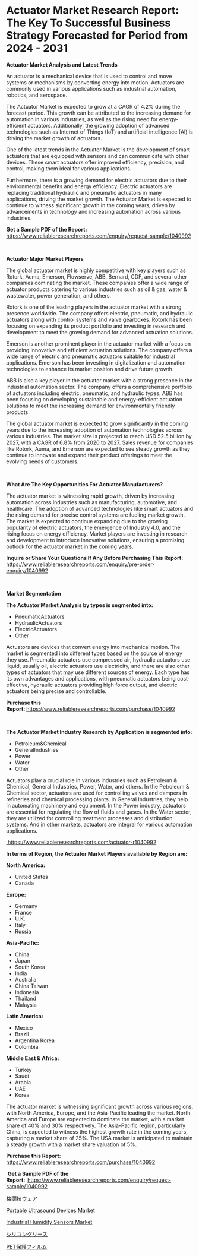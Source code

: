 <p><h1>Actuator Market Research Report: The Key To Successful Business Strategy Forecasted for Period from 2024 - 2031</h1></p><p><strong>Actuator Market Analysis and Latest Trends</strong></p>
<p><p>An actuator is a mechanical device that is used to control and move systems or mechanisms by converting energy into motion. Actuators are commonly used in various applications such as industrial automation, robotics, and aerospace.</p><p>The Actuator Market is expected to grow at a CAGR of 4.2% during the forecast period. This growth can be attributed to the increasing demand for automation in various industries, as well as the rising need for energy-efficient actuators. Additionally, the growing adoption of advanced technologies such as Internet of Things (IoT) and artificial intelligence (AI) is driving the market growth of actuators.</p><p>One of the latest trends in the Actuator Market is the development of smart actuators that are equipped with sensors and can communicate with other devices. These smart actuators offer improved efficiency, precision, and control, making them ideal for various applications.</p><p>Furthermore, there is a growing demand for electric actuators due to their environmental benefits and energy efficiency. Electric actuators are replacing traditional hydraulic and pneumatic actuators in many applications, driving the market growth. The Actuator Market is expected to continue to witness significant growth in the coming years, driven by advancements in technology and increasing automation across various industries.</p></p>
<p><strong>Get a Sample PDF of the Report:&nbsp;</strong> <a href="https://www.reliableresearchreports.com/enquiry/request-sample/1040992">https://www.reliableresearchreports.com/enquiry/request-sample/1040992</a></p>
<p>&nbsp;</p>
<p><strong>Actuator Major Market Players</strong></p>
<p><p>The global actuator market is highly competitive with key players such as Rotork, Auma, Emerson, Flowserve, ABB, Bernard, CDF, and several other companies dominating the market. These companies offer a wide range of actuator products catering to various industries such as oil & gas, water & wastewater, power generation, and others.</p><p>Rotork is one of the leading players in the actuator market with a strong presence worldwide. The company offers electric, pneumatic, and hydraulic actuators along with control systems and valve gearboxes. Rotork has been focusing on expanding its product portfolio and investing in research and development to meet the growing demand for advanced actuation solutions.</p><p>Emerson is another prominent player in the actuator market with a focus on providing innovative and efficient actuation solutions. The company offers a wide range of electric and pneumatic actuators suitable for industrial applications. Emerson has been investing in digitalization and automation technologies to enhance its market position and drive future growth.</p><p>ABB is also a key player in the actuator market with a strong presence in the industrial automation sector. The company offers a comprehensive portfolio of actuators including electric, pneumatic, and hydraulic types. ABB has been focusing on developing sustainable and energy-efficient actuation solutions to meet the increasing demand for environmentally friendly products.</p><p>The global actuator market is expected to grow significantly in the coming years due to the increasing adoption of automation technologies across various industries. The market size is projected to reach USD 52.5 billion by 2027, with a CAGR of 6.8% from 2020 to 2027. Sales revenue for companies like Rotork, Auma, and Emerson are expected to see steady growth as they continue to innovate and expand their product offerings to meet the evolving needs of customers.</p></p>
<p>&nbsp;</p>
<p><strong>What Are The Key Opportunities For Actuator Manufacturers?</strong></p>
<p><p>The actuator market is witnessing rapid growth, driven by increasing automation across industries such as manufacturing, automotive, and healthcare. The adoption of advanced technologies like smart actuators and the rising demand for precise control systems are fueling market growth. The market is expected to continue expanding due to the growing popularity of electric actuators, the emergence of Industry 4.0, and the rising focus on energy efficiency. Market players are investing in research and development to introduce innovative solutions, ensuring a promising outlook for the actuator market in the coming years.</p></p>
<p><strong>Inquire or Share Your Questions If Any Before Purchasing This Report:</strong> <a href="https://www.reliableresearchreports.com/enquiry/pre-order-enquiry/1040992">https://www.reliableresearchreports.com/enquiry/pre-order-enquiry/1040992</a></p>
<p>&nbsp;</p>
<p><strong>Market Segmentation</strong></p>
<p><strong>The Actuator Market Analysis by types is segmented into:</strong></p>
<p><ul><li>PneumaticActuators</li><li>HydraulicActuators</li><li>ElectricActuators</li><li>Other</li></ul></p>
<p><p>Actuators are devices that convert energy into mechanical motion. The market is segmented into different types based on the source of energy they use. Pneumatic actuators use compressed air, hydraulic actuators use liquid, usually oil, electric actuators use electricity, and there are also other types of actuators that may use different sources of energy. Each type has its own advantages and applications, with pneumatic actuators being cost-effective, hydraulic actuators providing high force output, and electric actuators being precise and controllable.</p></p>
<p><strong>Purchase this Report:&nbsp;</strong><a href="https://www.reliableresearchreports.com/purchase/1040992">https://www.reliableresearchreports.com/purchase/1040992</a></p>
<p>&nbsp;</p>
<p><strong>The Actuator Market Industry Research by Application is segmented into:</strong></p>
<p><ul><li>Petroleum&Chemical</li><li>GeneralIndustries</li><li>Power</li><li>Water</li><li>Other</li></ul></p>
<p><p>Actuators play a crucial role in various industries such as Petroleum & Chemical, General Industries, Power, Water, and others. In the Petroleum & Chemical sector, actuators are used for controlling valves and dampers in refineries and chemical processing plants. In General Industries, they help in automating machinery and equipment. In the Power industry, actuators are essential for regulating the flow of fluids and gases. In the Water sector, they are utilized for controlling treatment processes and distribution systems. And in other markets, actuators are integral for various automation applications.</p></p>
<p><a href="https://www.reliableresearchreports.com/actuator-r1040992">&nbsp;https://www.reliableresearchreports.com/actuator-r1040992</a></p>
<p><strong>In terms of Region, the Actuator Market Players available by Region are:</strong></p>
<p>
    <p> <strong> North America: </strong>
        <ul>
            <li>United States</li>
            <li>Canada</li>
        </ul>
        </p> 
    <p> <strong> Europe: </strong>
        <ul>
            <li>Germany</li>
            <li>France</li>
            <li>U.K.</li>
            <li>Italy</li>
            <li>Russia</li>
        </ul>
        </p> 
    <p> <strong> Asia-Pacific: </strong>
        <ul>
            <li>China</li>
            <li>Japan</li>
            <li>South Korea</li>
            <li>India</li>
            <li>Australia</li>
            <li>China Taiwan</li>
            <li>Indonesia</li>
            <li>Thailand</li>
            <li>Malaysia</li>
        </ul>
        </p> 
    <p> <strong> Latin America: </strong>
        <ul>
            <li>Mexico</li>
            <li>Brazil</li>
            <li>Argentina Korea</li>
            <li>Colombia</li>
        </ul>
        </p> 
    <p> <strong> Middle East & Africa: </strong>
        <ul>
            <li>Turkey</li>
            <li>Saudi</li>
            <li>Arabia</li>
            <li>UAE</li>
            <li>Korea</li>
        </ul>
    </p>
    </p>
<p><p>The actuator market is witnessing significant growth across various regions, with North America, Europe, and the Asia-Pacific leading the market. North America and Europe are expected to dominate the market, with a market share of 40% and 30% respectively. The Asia-Pacific region, particularly China, is expected to witness the highest growth rate in the coming years, capturing a market share of 25%. The USA market is anticipated to maintain a steady growth with a market share valuation of 5%.</p></p>
<p><strong>Purchase this Report: </strong><a href="https://www.reliableresearchreports.com/purchase/1040992">https://www.reliableresearchreports.com/purchase/1040992</a></p>
<p>&nbsp;<strong>Get a Sample PDF of the Report:&nbsp;&nbsp;</strong><a href="https://www.reliableresearchreports.com/enquiry/request-sample/1040992">https://www.reliableresearchreports.com/enquiry/request-sample/1040992</a></p>
<p><strong></strong></p>
<p><p><a href="https://medium.com/@lilliandach1969/%E6%AD%A6%E9%81%93%E7%9D%80%E5%B8%82%E5%A0%B4%E3%83%AC%E3%83%9D%E3%83%BC%E3%83%88%E3%81%AF-%E3%81%93%E3%81%AE%E5%B8%82%E5%A0%B4%E3%81%AE%E6%9C%80%E6%96%B0%E3%81%AE%E3%83%88%E3%83%AC%E3%83%B3%E3%83%89%E3%81%A8%E6%88%90%E9%95%B7%E3%81%AE%E6%A9%9F%E4%BC%9A%E3%82%92%E6%98%8E%E3%82%89%E3%81%8B%E3%81%AB%E3%81%97%E3%81%A6%E3%81%84%E3%81%BE%E3%81%99-987f46cdf025">格闘技ウェア</a></p><p><a href="https://github.com/BryceTownsendr/Market-Research-Report-List-4/blob/main/portable-ultrasound-devices-market.md">Portable Ultrasound Devices Market</a></p><p><a href="https://medium.com/@kaceyrath00/industrial-humidity-sensors-market-analysis-and-sze-forecasted-for-period-from-2024-to-2031-e3f1c75fc515">Industrial Humidity Sensors Market</a></p><p><a href="https://medium.com/@cierrahayes94/%E3%82%B7%E3%83%AA%E3%82%B3%E3%83%B3-%E3%82%B0%E3%83%AA%E3%83%BC%E3%82%B9%E5%B8%82%E5%A0%B4%E8%AA%BF%E6%9F%BB%E3%83%AC%E3%83%9D%E3%83%BC%E3%83%88-%E3%81%9D%E3%81%AE%E6%AD%B4%E5%8F%B2%E3%81%9D%E3%81%97%E3%81%A62024%E5%B9%B4%E3%81%8B%E3%82%892031%E5%B9%B4%E3%81%BE%E3%81%A7%E3%81%AE%E4%BA%88%E6%B8%AC-bf582044e7fb">シリコングリース</a></p><p><a href="https://github.com/ReganWisoky2023/Market-Research-Report-List-1/blob/main/564209426410.md">PET保護フィルム</a></p></p>